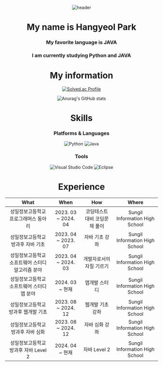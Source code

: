<div align="center">
  
![header](https://capsule-render.vercel.app/api?type=waving&color=auto&height=300&section=header&text=Welcome&fontSize=90)
  
 # My name is Hangyeol Park

 ### My favorite language is JAVA
 ### I am currently studying Python and JAVA
 
# My information<br>
[![Solved.ac Profile](http://mazassumnida.wtf/api/v2/generate_badge?boj=parkhangyeol)](https://solved.ac/asd6929/)

![Anurag's GitHub stats](https://github-readme-stats.vercel.app/api?username=Hangyeol0516&show_icons=true&theme=radical)

# Skills<br>
### Platforms & Languages
![Python](https://img.shields.io/badge/Python-3776AB.svg?&style=for-the-badge&logo=Python&logoColor=white)
![Java](https://img.shields.io/badge/Java-0B4984.svg?style=for-the-badge&logo=openjdk&logoColor=white)

### Tools<br>
![Visual Studio Code](https://img.shields.io/badge/Visual%20Studio%20Code-007ACC.svg?&style=for-the-badge&logo=Visual%20Studio%20Code&logoColor=white)
![Eclipse](https://img.shields.io/badge/Eclipse-2C2255.svg?&style=for-the-badge&logo=Eclipse&logocolor=white)

<h1> Experience </h1>

| What | When | How | Where |
|:--------:|:--------:|:--------:|:--------:|
| 성일정보고등학교 프로그래머스 동아리 | 2023. 03 ~ 2024. 04 | 코딩테스트 대비 코딩문제 풀이  | Sungil Information High School |
| 성일정보고등학교 방과후 자바 기초 | 2023. 04 ~ 2023. 07 | 자바 기초 강좌   | Sungil Information High School |  
| 성일정보고등학교 소프트웨어 스터디 알고리즘 분야 | 2023. 04 ~ 2024. 03 | 개발자로서의 자질 기르기  | Sungil Information High School |
| 성일정보고등학교 소프트웨어 스터디 앱 분야 | 2024. 03 ~ 현재 | 앱개발 스터디  | Sungil Information High School |
| 성일정보고등학교 방과후 웹개발 기초 | 2023. 08 ~ 2024. 12 | 웹개발 기초 강좌   | Sungil Information High School |  
| 성일정보고등학교 방과후 자바 심화 | 2023. 08 ~ 2024. 12 | 자바 심화 강좌   | Sungil Information High School |  
| 성일정보고등학교 방과후 자바 Level 2 | 2024. 04 ~ 현재 | 자바 Level 2   | Sungil Information High School |  
</div>
